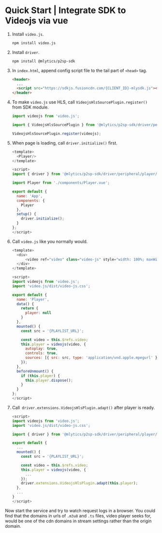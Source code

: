 # Quick Start | Integrate SDK to Videojs via vue

1. Install `video.js`.

    ```bash
    npm install video.js
    ```

2. Install `driver`.

    ```bash
    npm install @mlytics/p2sp-sdk
    ```

3. In `index.html`, append config script file to the tail part of `<head>` tag.

    ```html
    <header>
      ...
      <script src="https://sdkjs.fusioncdn.com/{CLIENT_ID}-mlysdk.js"></script>
    </header>
    ```

4. To make `video.js` use HLS, call `VideojsHlsSourcePlugin.register()` from SDK module.

    ```javascript
    import videojs from 'video.js';
    
    import { VideojsHlsSourcePlugin } from '@mlytics/p2sp-sdk/driver/peripheral/player/videojs/streaming/hls/bundle';

    VideojsHlsSourcePlugin.register(videojs);
    ```

5. When page is loading, call `driver.initialize()` first.

    ```javascript
    <template>
      <Player/>
    </template>

    <script>
    import { driver } from '@mlytics/p2sp-sdk/driver/peripheral/player/videojs/streaming/hls/bundle';

    import Player from './components/Player.vue';

    export default {
      name: 'App',
      components: {
        Player
      },
      setup() {
        driver.initialize();
      }
    };
    </script>
    ```

6. Call `video.js` like you normally would.

    ```javascript
    <template>
      <div>
          <video ref="video" class="video-js" style="width: 100%; maxWidth: 500px"></video>
      </div>
    </template>

    <script>
    import videojs from 'video.js';
    import 'video.js/dist/video-js.css';

    export default {
      name: 'Player',
      data() {
        return {
          player: null
        }
      },
      mounted() {
        const src = '{PLAYLIST_URL}';

        const video = this.$refs.video;
        this.player = videojs(video, {
          autoplay: true,
          controls: true,
          sources: [{ src: src, type: 'application/vnd.apple.mpegurl' }]
        });
      },
      beforeUnmount() {
        if (this.player) {
          this.player.dispose();
        }
      }
    };
    </script>
    ```

7. Call` driver.extensions.VideojsHlsPlugin.adapt()` after player is ready.

    ```javascript
    <script>
    import videojs from 'video.js';
    import 'video.js/dist/video-js.css';

    import { driver } from '@mlytics/p2sp-sdk/driver/peripheral/player/videojs/streaming/hls/bundle';

    export default {
      ...
      mounted() {
        const src = '{PLAYLIST_URL}';

        const video = this.$refs.video;
        this.player = videojs(video, {
          ...
        });
        driver.extensions.VideojsHlsPlugin.adapt(this.player);
      },
      ...
    }
    </script>
    ```

Now start the service and try to watch request logs in a browser. You could find that the domains in urls of `.m3u8` and `.ts` files, video player seeks for,  would be one of the cdn domains in stream settings rather than the origin domain.
